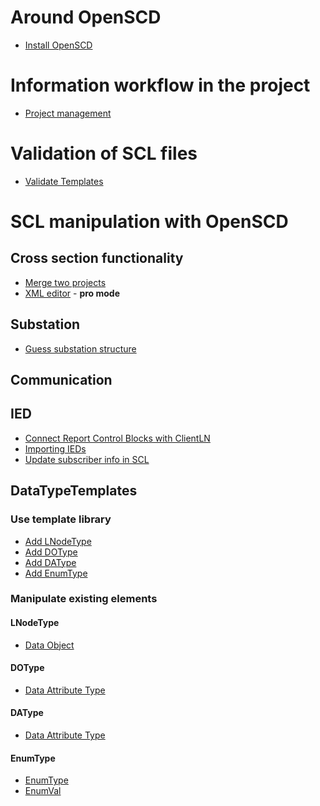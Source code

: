 # Around OpenSCD

- [Install OpenSCD](https://github.com/openscd/open-scd/wiki/Install-OpenSCD)


# Information workflow in the project
- [Project management](https://github.com/openscd/open-scd/wiki/Project-management)

# Validation of SCL files
- [Validate Templates](https://github.com/openscd/open-scd/wiki/Merge-functionality)


# SCL manipulation with OpenSCD
## Cross section functionality
- [Merge two projects](https://github.com/openscd/open-scd/wiki/Merge-functionality)
- [XML editor](https://github.com/openscd/open-scd/wiki/XML-code-editor) - **pro mode**

## Substation

- [Guess substation structure](https://github.com/openscd/open-scd/wiki/Guess-substation-structure)

## Communication

## IED

- [Connect Report Control Blocks with ClientLN](https://github.com/openscd/open-scd/wiki/ClientLN)
- [Importing IEDs](https://github.com/openscd/open-scd/wiki/Import-IEDs)
- [Update subscriber info in SCL](https://github.com/openscd/open-scd/wiki/Update-subscriber-info)

## DataTypeTemplates

### Use template library

- [Add LNodeType](https://github.com/openscd/open-scd/wiki/AddLNodeTypeFromOpenSCDTemplates.md)
- [Add DOType]()
- [Add DAType]()
- [Add EnumType]()

### Manipulate existing elements

#### LNodeType
- [Data Object](https://github.com/openscd/open-scd/wiki/DataObject)

#### DOType
- [Data Attribute Type](https://github.com/openscd/open-scd/wiki/DataAttributeType)

#### DAType
- [Data Attribute Type](https://github.com/openscd/open-scd/wiki/DataAttributeType)

#### EnumType
- [EnumType](https://github.com/openscd/open-scd/wiki/EnumType)
- [EnumVal](https://github.com/openscd/open-scd/wiki/EnumVal)
